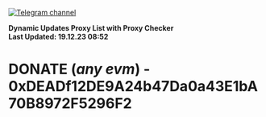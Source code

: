 [![Telegram channel](https://img.shields.io/endpoint?url=https://runkit.io/damiankrawczyk/telegram-badge/branches/master?url=https://t.me/n4z4v0d)](https://t.me/n4z4v0d) 

**Dynamic Updates Proxy List with Proxy Checker**  
**Last Updated: 19.12.23 08:52**

# DONATE (_any evm_) - 0xDEADf12DE9A24b47Da0a43E1bA70B8972F5296F2
